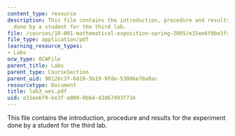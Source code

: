 ```yaml
---
content_type: resource
description: This file contains the introduction, procedure and results for the experiment
  done by a student for the third lab.
file: /courses/18-091-mathematical-exposition-spring-2005/e15ee6f9be3fa0090bb443d67d93f734_lab3_wes.pdf
file_type: application/pdf
learning_resource_types:
- Labs
ocw_type: OCWFile
parent_title: Labs
parent_type: CourseSection
parent_uid: 90126c3f-6819-5b19-9fde-53006e78a8ac
resourcetype: Document
title: lab3_wes.pdf
uid: e15ee6f9-be3f-a009-0bb4-43d67d93f734
---
```

This file contains the introduction, procedure and results for the experiment done by a student for the third lab.

